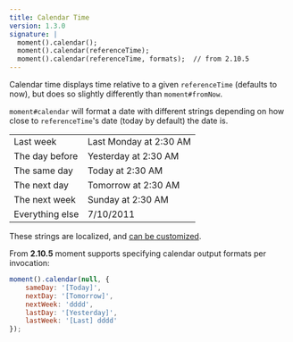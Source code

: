 ```yaml
---
title: Calendar Time
version: 1.3.0
signature: |
  moment().calendar();
  moment().calendar(referenceTime);
  moment().calendar(referenceTime, formats);  // from 2.10.5
---
```



Calendar time displays time relative to a given `referenceTime` (defaults to now), but does so slightly differently than `moment#fromNow`.

`moment#calendar` will format a date with different strings depending on how close to `referenceTime`'s date (today by default) the date is.

<table class="table table-striped table-bordered">
  <tr>
    <td>Last week</td>
    <td>Last Monday at 2:30 AM</td>
  </tr>
  <tr>
    <td>The day before</td>
    <td>Yesterday at 2:30 AM</td>
  </tr>
  <tr>
    <td>The same day</td>
    <td>Today at 2:30 AM</td>
  </tr>
  <tr>
    <td>The next day</td>
    <td>Tomorrow at 2:30 AM</td>
  </tr>
  <tr>
    <td>The next week</td>
    <td>Sunday at 2:30 AM</td>
  </tr>
  <tr>
    <td>Everything else</td>
    <td>7/10/2011</td>
  </tr>
</table>

These strings are localized, and [can be customized](#/customization/calendar/).

From **2.10.5** moment supports specifying calendar output formats per
invocation:

```javascript
moment().calendar(null, {
    sameDay: '[Today]',
    nextDay: '[Tomorrow]',
    nextWeek: 'dddd',
    lastDay: '[Yesterday]',
    lastWeek: '[Last] dddd'
});
```
